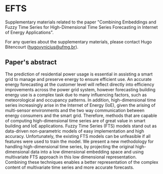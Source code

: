 # EFTS

Supplementary materials related to the paper "Combining Embeddings and Fuzzy Time Series for  High-Dimensional Time Series Forecasting in Internet of Energy Applications".


For any queries about the supplementary materials, please contact Hugo Bitencourt (hugovynicius@ufmg.br).

## Paper's abstract 
The prediction of residential power usage is essential in assisting a smart grid to manage and preserve energy to ensure efficient use. An accurate energy forecasting at the customer level will reflect directly into efficiency improvements across the power grid system, however forecasting building energy use is a complex task due to many influencing factors, such as meteorological and occupancy patterns. In addition, high-dimensional time series increasingly arise in the Internet of Energy (IoE), given the arising of multi-sensor environments and the two way communication between energy consumers and the smart grid. Therefore, methods that are capable of computing high-dimensional time series are of great value in smart building and IoE applications. Fuzzy Time Series (FTS) models stand out as data-driven non-parametric models of easy implementation and high accuracy. Unfortunately, the existing FTS models can be unfeasible if all features were used to train the model. We present a new methodology for handling high-dimensional time series, by projecting the original high-dimensional data into a low dimensional embedding space and using multivariate FTS approach in this low dimensional representation. Combining these techniques enables a better representation of the complex content of multivariate time series and more accurate forecasts. 
